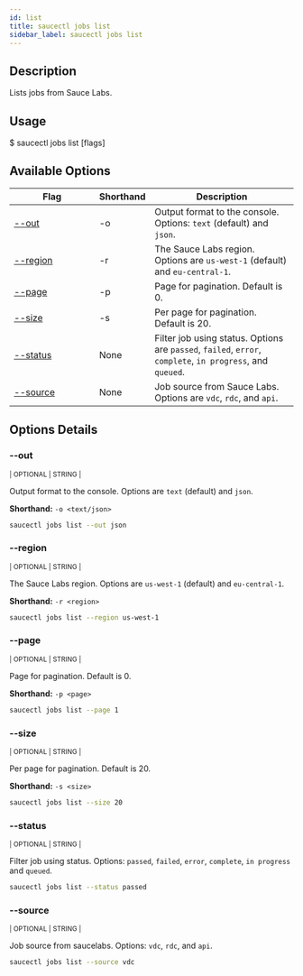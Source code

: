 ```yaml
---
id: list
title: saucectl jobs list
sidebar_label: saucectl jobs list
---
```


## Description

Lists jobs from Sauce Labs.

## Usage

<span className="cli">$ saucectl jobs list [flags]</span>
 

## Available Options

<table id="table-cli">
  <thead>
    <tr>
      <th width="30%">Flag</th>
      <th width="10%">Shorthand</th>
      <th>Description</th>
    </tr>
  </thead>
  <tbody>
    <tr>
      <td><span className="t-cli"><a href="#--out">--out</a></span></td>
      <td><span className="t-cli">-o</span></td>
      <td>Output format to the console. Options: <code>text</code> (default) and <code>json</code>.</td>
    </tr>
    <tr>
      <td><span className="t-cli"><a href="#--region">--region</a></span></td>
      <td><span className="t-cli">-r</span></td>
      <td>The Sauce Labs region. Options are <code>us-west-1</code> (default) and <code>eu-central-1</code>.</td>
    </tr>
		<tr>
      <td><span className="t-cli"><a href="#--page">--page</a></span></td>
      <td><span className="t-cli">-p</span></td>
			<td>Page for pagination. Default is 0.</td>
    </tr>
		<tr>
      <td><span className="t-cli"><a href="#--size">--size</a></span></td>
      <td><span className="t-cli">-s</span></td>
			<td>Per page for pagination. Default is 20.</td>
    </tr>
		<tr>
      <td><span className="t-cli"><a href="#--status">--status</a></span></td>
      <td><span className="t-cli">None</span></td>
			<td>Filter job using status. Options are <code>passed</code>, <code>failed</code>, <code>error</code>, <code>complete</code>, <code>in progress</code>, and <code>queued</code>.</td>
    </tr>
		<tr>
      <td><span className="t-cli"><a href="#--source">--source</a></span></td>
      <td><span className="t-cli">None</span></td>
			<td>Job source from Sauce Labs. Options are <code>vdc</code>, <code>rdc</code>, and <code>api</code>.</td>
    </tr>
  </tbody>
</table>

## Options Details

### <span className="cli">--out</span>

<div className="cli-desc">
<p><small>| OPTIONAL | STRING |</small></p>

Output format to the console. Options are `text` (default) and `json`.

**Shorthand:** `-o <text/json>`

```bash
saucectl jobs list --out json
```

</div>

### <span className="cli">--region</span>

<div className="cli-desc">
<p><small>| OPTIONAL | STRING |</small></p>

The Sauce Labs region. Options are `us-west-1` (default) and `eu-central-1`.

**Shorthand:** `-r <region>`

```bash
saucectl jobs list --region us-west-1
```

</div>

### <span className="cli">--page</span>

<div className="cli-desc">
<p><small>| OPTIONAL | STRING |</small></p>

Page for pagination. Default is 0.

**Shorthand:** `-p <page>`

```bash
saucectl jobs list --page 1
```

</div>

### <span className="cli">--size</span>

<div className="cli-desc">
<p><small>| OPTIONAL | STRING |</small></p>

Per page for pagination. Default is 20.

**Shorthand:** `-s <size>`

```bash
saucectl jobs list --size 20 
```

</div>

### <span className="cli">--status</span>

<div className="cli-desc">
<p><small>| OPTIONAL | STRING |</small></p>

Filter job using status. Options: `passed`, `failed`, `error`, `complete`, `in progress` and `queued`.

```bash
saucectl jobs list --status passed
```

</div>

### <span className="cli">--source</span>

<div className="cli-desc">
<p><small>| OPTIONAL | STRING |</small></p>

Job source from saucelabs. Options: `vdc`, `rdc`, and `api`.

```bash
saucectl jobs list --source vdc
```

</div>
